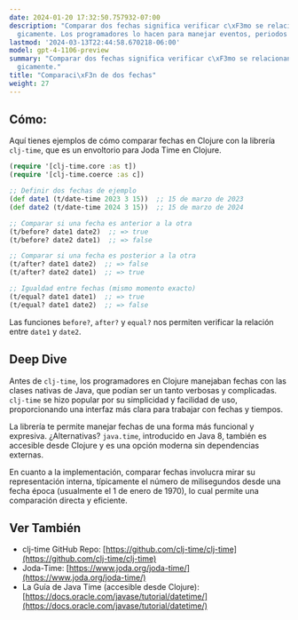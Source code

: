 ```yaml
---
date: 2024-01-20 17:32:50.757932-07:00
description: "Comparar dos fechas significa verificar c\xF3mo se relacionan cronol\xF3\
  gicamente. Los programadores lo hacen para manejar eventos, periodos de tiempo y\u2026"
lastmod: '2024-03-13T22:44:58.670218-06:00'
model: gpt-4-1106-preview
summary: "Comparar dos fechas significa verificar c\xF3mo se relacionan cronol\xF3\
  gicamente."
title: "Comparaci\xF3n de dos fechas"
weight: 27
---
```


## Cómo:
Aquí tienes ejemplos de cómo comparar fechas en Clojure con la librería `clj-time`, que es un envoltorio para Joda Time en Clojure.

```clojure
(require '[clj-time.core :as t])
(require '[clj-time.coerce :as c])

;; Definir dos fechas de ejemplo
(def date1 (t/date-time 2023 3 15))  ;; 15 de marzo de 2023
(def date2 (t/date-time 2024 3 15))  ;; 15 de marzo de 2024

;; Comparar si una fecha es anterior a la otra
(t/before? date1 date2)  ;; => true
(t/before? date2 date1)  ;; => false

;; Comparar si una fecha es posterior a la otra
(t/after? date1 date2)  ;; => false
(t/after? date2 date1)  ;; => true

;; Igualdad entre fechas (mismo momento exacto)
(t/equal? date1 date1)  ;; => true
(t/equal? date1 date2)  ;; => false
```
Las funciones `before?`, `after?` y `equal?` nos permiten verificar la relación entre `date1` y `date2`.

## Deep Dive
Antes de `clj-time`, los programadores en Clojure manejaban fechas con las clases nativas de Java, que podían ser un tanto verbosas y complicadas. `clj-time` se hizo popular por su simplicidad y facilidad de uso, proporcionando una interfaz más clara para trabajar con fechas y tiempos.

La librería te permite manejar fechas de una forma más funcional y expresiva. ¿Alternativas? `java.time`, introducido en Java 8, también es accesible desde Clojure y es una opción moderna sin dependencias externas.

En cuanto a la implementación, comparar fechas involucra mirar su representación interna, típicamente el número de milisegundos desde una fecha época (usualmente el 1 de enero de 1970), lo cual permite una comparación directa y eficiente.

## Ver También
- clj-time GitHub Repo: [https://github.com/clj-time/clj-time](https://github.com/clj-time/clj-time)
- Joda-Time: [https://www.joda.org/joda-time/](https://www.joda.org/joda-time/)
- La Guía de Java Time (accesible desde Clojure): [https://docs.oracle.com/javase/tutorial/datetime/](https://docs.oracle.com/javase/tutorial/datetime/)
